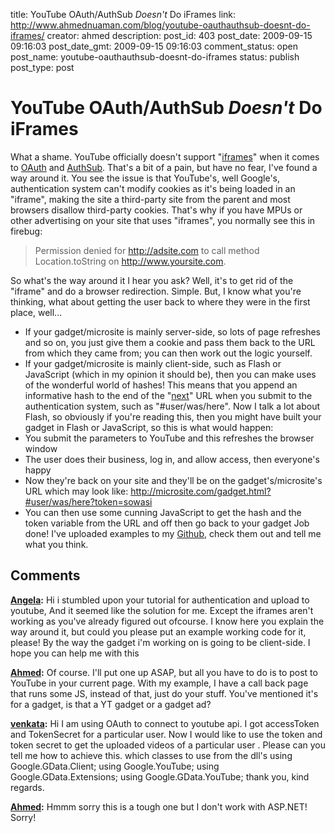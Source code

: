 title: YouTube OAuth/AuthSub *Doesn't* Do iFrames
link: http://www.ahmednuaman.com/blog/youtube-oauthauthsub-doesnt-do-iframes/
creator: ahmed
description: 
post_id: 403
post_date: 2009-09-15 09:16:03
post_date_gmt: 2009-09-15 09:16:03
comment_status: open
post_name: youtube-oauthauthsub-doesnt-do-iframes
status: publish
post_type: post

# YouTube OAuth/AuthSub *Doesn't* Do iFrames

What a shame. YouTube officially doesn't support "[iframes](http://www.w3schools.com/TAGS/tag_iframe.asp)" when it comes to [OAuth](http://code.google.com/apis/youtube/2.0/developers_guide_protocol_oauth.html) and [AuthSub](http://code.google.com/apis/accounts/docs/AuthForWebApps.html). That's a bit of a pain, but have no fear, I've found a way around it. You see the issue is that YouTube's, well Google's, authentication system can't modify cookies as it's being loaded in an "iframe", making the site a third-party site from the parent and most browsers disallow third-party cookies. That's why if you have MPUs or other advertising on your site that uses "iframes", you normally see this in firebug: 

> Permission denied for <http://adsite.com> to call method Location.toString on <http://www.yoursite.com>.

So what's the way around it I hear you ask? Well, it's to get rid of the "iframe" and do a browser redirection. Simple. But, I know what you're thinking, what about getting the user back to where they were in the first place, well... 

  * If your gadget/microsite is mainly server-side, so lots of page refreshes and so on, you just give them a cookie and pass them back to the URL from which they came from; you can then work out the logic yourself.
  * If your gadget/microsite is mainly client-side, such as Flash or JavaScript (which in my opinion it should be), then you can make uses of the wonderful world of hashes! This means that you append an informative hash to the end of the "[next](http://code.google.com/apis/youtube/2.0/developers_guide_protocol_authsub.html)" URL when you submit to the authentication system, such as "#user/was/here".
Now I talk a lot about Flash, so obviously if you're reading this, then you might have built your gadget in Flash or JavaScript, so this is what would happen: 
  * You submit the parameters to YouTube and this refreshes the browser window
  * The user does their business, log in, and allow access, then everyone's happy
  * Now they're back on your site and they'll be on the gadget's/microsite's URL which may look like: http://microsite.com/gadget.html?#user/was/here?token=sowasi
  * You can then use some cunning JavaScript to get the hash and the token variable from the URL and off then go back to your gadget
Job done! I've uploaded examples to my [Github](http://github.com/ahmednuaman/YouTube-Auth-And-Upload), check them out and tell me what you think.

## Comments

**[Angela](#273 "2009-12-02 10:19:18"):** Hi i stumbled upon your tutorial for authentication and upload to youtube, And it seemed like the solution for me. Except the iframes aren't working as you've already figured out ofcourse. I know here you explain the way around it, but could you please put an example working code for it, please! By the way the gadget i'm working on is going to be client-side. I hope you can help me with this

**[Ahmed](#274 "2009-12-02 15:39:58"):** Of course. I'll put one up ASAP, but all you have to do is to post to YouTube in your current page. With my example, I have a call back page that runs some JS, instead of that, just do your stuff. You've mentioned it's for a gadget, is that a YT gadget or a gadget ad?

**[venkata](#299 "2010-02-04 13:49:30"):** Hi I am using OAuth to connect to youtube api. I got accessToken and TokenSecret for a particular user. Now I would like to use the token and token secret to get the uploaded videos of a particular user . Please can you tell me how to achieve this. which classes to use from the dll's using Google.GData.Client; using Google.YouTube; using Google.GData.Extensions; using Google.GData.YouTube; thank you, kind regards.

**[Ahmed](#304 "2010-02-18 22:36:32"):** Hmmm sorry this is a tough one but I don't work with ASP.NET! Sorry!

